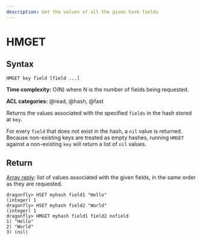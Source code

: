 ```yaml
---
description: Get the values of all the given hash fields
---
```


# HMGET

## Syntax

    HMGET key field [field ...]

**Time complexity:** O(N) where N is the number of fields being requested.

**ACL categories:** @read, @hash, @fast

Returns the values associated with the specified `fields` in the hash stored at
`key`.

For every `field` that does not exist in the hash, a `nil` value is returned.
Because non-existing keys are treated as empty hashes, running `HMGET` against
a non-existing `key` will return a list of `nil` values.

## Return

[Array reply](https://redis.io/docs/reference/protocol-spec/#arrays): list of values associated with the given fields, in the same
order as they are requested.

```shell
dragonfly> HSET myhash field1 "Hello"
(integer) 1
dragonfly> HSET myhash field2 "World"
(integer) 1
dragonfly> HMGET myhash field1 field2 nofield
1) "Hello"
2) "World"
3) (nil)
```
